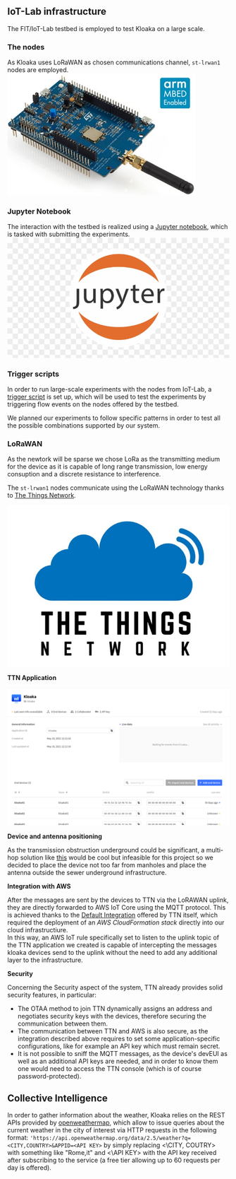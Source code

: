 ## IoT-Lab infrastructure
The FIT/IoT-Lab testbed is employed to test Kloaka on a large scale. 
### The nodes
As Kloaka uses LoRaWAN as chosen communications channel, `st-lrwan1` nodes are employed.
![lora-node](/docs/Images/technology/lrwan1.jpg)
### Jupyter Notebook
The interaction with the testbed is realized using a [Jupyter notebook](/dev/iot-lab/Kloaka.ipynb), which is tasked with submitting the experiments.
![lora-node](/docs/Images/technology/jupyter.jpeg)
### Trigger scripts
In order to run large-scale experiments with the nodes from IoT-Lab, a [trigger script](/scripts) is set up, which will be used to test the experiments by triggering flow events on the nodes offered by the testbed.

We planned our experiments to follow specific patterns in order to test all the possible combinations supported by our system.

### LoRaWAN
As the newtork will be sparse we chose LoRa as the transmitting medium for the device as it is capable of long range transmission, low energy consuption and a discrete resistance to interference.

The `st-lrwan1` nodes communicate using the LoRaWAN technology thanks to [The Things Network](https://www.thethingsnetwork.org/).

![ttn](/docs/Images/technology/ttn.jpg)


**TTN Application**

![ttn_app](/docs/Images/technology/TTN_app.png)

**Device and antenna positioning**

As the transmission obstruction underground could be significant, a multi-hop solution like [this](https://www.mdpi.com/1424-8220/19/2/402) would be cool but infeasible for this project so we decided to place the device not too far from manholes and place the antenna outside the sewer underground infrastructure.

**Integration with AWS**

After the messages are sent by the devices to TTN via the LoRAWAN uplink, they are directly forwarded to AWS IoT Core using the MQTT protocol. This is achieved thanks to the [Default Integration](https://www.thethingsindustries.com/docs/integrations/cloud-integrations/aws-iot/default/) offered by TTN itself, which required the deployment of an *AWS CloudFormation stack* directly  into our cloud infrastructiure.  
In this way, an AWS IoT rule specifically set to listen to the uplink topic of the TTN application we created is capable of intercepting the messages kloaka devices send to the uplink without the need to add any additional layer to the infrastructure.

**Security**

Concerning the Security aspect of the system, TTN already provides solid security features, in particular: 
* The OTAA method to join TTN dynamically assigns an address and negotiates security keys with the devices, therefore securing the communication between them. 
* The communication between TTN and AWS is also secure, as the integration described above requires to set some application-specific configurations, like for example an API key which must remain secret. 
* It is not possible to sniff the MQTT messages, as the device's devEUI as well as an additional API keys are needed, and in order to know them one would need to access the TTN console (which is of course password-protected).

## Collective Intelligence

In order to gather information about the weather, Kloaka relies on the REST APIs provided by [openweathermap](https://openweathermap.org/api), which allow to issue queries about the current weather in the city of interest via HTTP requests in the following format:
`'https://api.openweathermap.org/data/2.5/weather?q=<CITY,COUNTRY>&APPID=<API KEY>` by simply replacing <\CITY, COUTRY\> with something like "Rome,it" and <\API KEY\> with the API key received after subscribing to the service (a free tier allowing up to 60 requests per day is offered).
